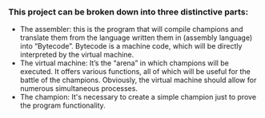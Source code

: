 ### This project can be broken down into three distinctive parts: ###

  * The assembler: this is the program that will compile champions and translate them from the language written them in (assembly language) into “Bytecode”. Bytecode is a machine code, which will be directly interpreted by the virtual machine.
  * The virtual machine: It’s the “arena” in which champions will be executed. It offers various functions, all of which will be useful for the battle of the champions. Obviously, the virtual machine should allow for numerous simultaneous processes.
  * The champion: It's necessary to create a simple champion just to prove the program functionality.
